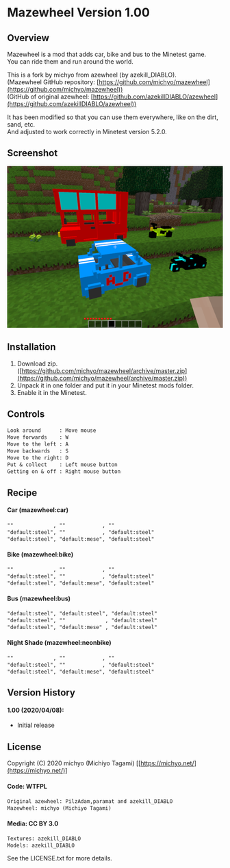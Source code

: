 Mazewheel Version 1.00
======================

Overview
--------

Mazewheel is a mod that adds car, bike and bus to the Minetest game.  
You can ride them and run around the world.  

This is a fork by michyo from azewheel (by azekill_DIABLO).  
(Mazewheel GitHub repository: [https://github.com/michyo/mazewheel](https://github.com/michyo/mazewheel))  
(GitHub of original azewheel: [https://github.com/azekillDIABLO/azewheel](https://github.com/azekillDIABLO/azewheel))  

It has been modified so that you can use them everywhere, like on the dirt, sand, etc.  
And adjusted to work correctly in Minetest version 5.2.0.  

Screenshot
----------

![Screenshot](./screenshot.png)

Installation
------------

1. Download zip. ([https://github.com/michyo/mazewheel/archive/master.zip](https://github.com/michyo/mazewheel/archive/master.zip))  
2. Unpack it in one folder and put it in your Minetest mods folder.  
3. Enable it in the Minetest.  

Controls
--------

    Look around      : Move mouse  
    Move forwards    : W  
    Move to the left : A  
    Move backwards   : S  
    Move to the right: D  
    Put & collect    : Left mouse button  
    Getting on & off : Right mouse button  

Recipe
------

#### Car (mazewheel:car)

    ""             , ""            , ""  
    "default:steel", ""            , "default:steel"  
    "default:steel", "default:mese", "default:steel"  

#### Bike (mazewheel:bike)

    ""             , ""            , ""  
    "default:steel", ""            , "default:steel"  
    "default:steel", "default:mese", "default:steel"  

#### Bus (mazewheel:bus)

    "default:steel", "default:steel", "default:steel"  
    "default:steel", ""             , "default:steel"  
    "default:steel", "default:mese" , "default:steel"  

#### Night Shade (mazewheel:neonbike)

    ""             , ""            , ""  
    "default:steel", ""            , "default:steel"  
    "default:steel", "default:mese", "default:steel"  

Version History
---------------

#### 1.00 (2020/04/08):

* Initial release

License
-------

Copyright (C) 2020 michyo (Michiyo Tagami) [[https://michyo.net/](https://michyo.net/)]  

#### Code: WTFPL

    Original azewheel: PilzAdam,paramat and azekill_DIABLO  
    Mazewheel: michyo (Michiyo Tagami)  

#### Media: CC BY 3.0

    Textures: azekill_DIABLO  
    Models: azekill_DIABLO  

See the LICENSE.txt for more details.  
